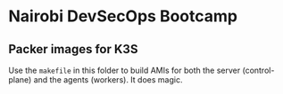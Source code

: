 # Nairobi DevSecOps Bootcamp
## Packer images for K3S

Use the `makefile` in this folder to build AMIs for both the server (control-plane) and the agents (workers). It does magic.